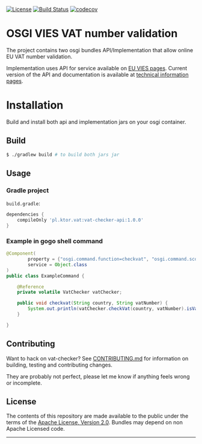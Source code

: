 [![License](https://img.shields.io/badge/License-Apache%202.0-blue.svg)](https://opensource.org/licenses/Apache-2.0) [![Build Status](https://travis-ci.org/ktor/osgi-vat-checker.svg?branch=master)](https://travis-ci.org/ktor/osgi-vat-checker)
[![codecov](https://codecov.io/gh/ktor/osgi-vat-checker/branch/master/graph/badge.svg)](https://codecov.io/gh/ktor/osgi-vat-checker)
# OSGI VIES VAT number validation
The project contains two osgi bundles API/Implementation that allow online EU VAT number validation.

Implementation uses API for service available on [EU VIES pages][1]. Current version of the API and documentation is available at [technical information pages][2].

# Installation
Build and install both api and implementation jars on your osgi container. 

## Build
```bash
$ ./gradlew build # to build both jars jar
```
## Usage
### Gradle project
`build.gradle`:
```gradle
dependencies {
    compileOnly 'pl.ktor.vat:vat-checker-api:1.0.0'
}
```
### Example in gogo shell command
```java
@Component(
        property = {"osgi.command.function=checkvat", "osgi.command.scope=custom"},
        service = Object.class
)
public class ExampleCommand {

    @Reference
    private volatile VatChecker vatChecker;

    public void checkvat(String country, String vatNumber) {
        System.out.println(vatChecker.checkVat(country, vatNumber).isValid());
    }

}
```

## Contributing

Want to hack on vat-checker? See [CONTRIBUTING.md](CONTRIBUTING.md) for information on building, testing and contributing changes. 

They are probably not perfect, please let me know if anything feels wrong or incomplete.

## License

The contents of this repository are made available to the public under the terms of the [Apache License, Version 2.0](https://www.apache.org/licenses/LICENSE-2.0).
Bundles may depend on non Apache Licensed code.

---
[1]:http://ec.europa.eu/taxation_customs/vies/
[2]:http://ec.europa.eu/taxation_customs/vies/technicalInformation.html
